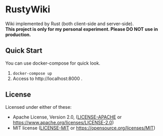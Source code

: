 # RustyWiki
Wiki implemented by Rust (both client-side and server-side).  
**This project is only for my personal experiment. Please DO NOT use in production.**

## Quick Start
You can use docker-compose for quick look.

1.  `docker-compose up`
2. Access to http://localhost:8000 .


## License

Licensed under either of these:

 * Apache License, Version 2.0, ([LICENSE-APACHE](LICENSE-APACHE) or
   https://www.apache.org/licenses/LICENSE-2.0)
 * MIT license ([LICENSE-MIT](LICENSE-MIT) or
   https://opensource.org/licenses/MIT)
